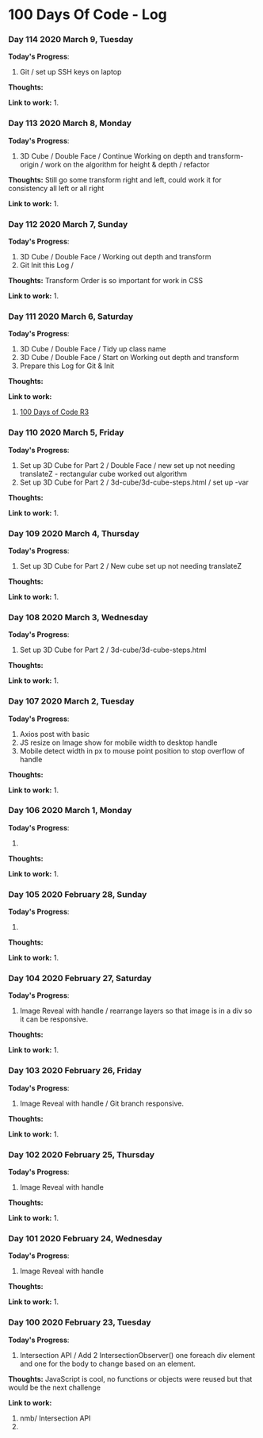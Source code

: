 # 100 Days Of Code - Log

### Day 114 2020 March 9, Tuesday

**Today's Progress**:

1. Git / set up SSH keys on laptop

**Thoughts:**

**Link to work:**
1.

### Day 113 2020 March 8, Monday

**Today's Progress**:

1. 3D Cube / Double Face / Continue Working on depth and transform-origin
   / work on the algorithm for height & depth
   / refactor 

**Thoughts:** Still go some transform right and left, could work it for consistency all left or all right

**Link to work:**
1.


### Day 112 2020 March 7, Sunday

**Today's Progress**:

1. 3D Cube / Double Face / Working out depth and transform
2. Git Init this Log / 

**Thoughts:** Transform Order is so important for work in CSS

**Link to work:**
1.

### Day 111 2020 March 6, Saturday

**Today's Progress**:

1. 3D Cube / Double Face /  Tidy up class name
2. 3D Cube / Double Face /  Start on Working out depth and transform 
3. Prepare this Log for Git & Init 

**Thoughts:**

**Link to work:**
1. [100 Days of Code R3](https://github.com/siramsay/100-days-of-code-R3)

### Day 110 2020 March 5, Friday

**Today's Progress**:

1. Set up 3D Cube for Part 2 / Double Face / new set up not needing translateZ - rectangular cube worked out algorithm
2. Set up 3D Cube for Part 2 / 3d-cube/3d-cube-steps.html / set up -var

**Thoughts:**

**Link to work:**
1.

### Day 109 2020 March 4, Thursday

**Today's Progress**:

1. Set up 3D Cube for Part 2 / New cube set up not needing translateZ 

**Thoughts:**

**Link to work:**
1.

### Day 108 2020 March 3, Wednesday

**Today's Progress**:

1. Set up 3D Cube for Part 2 / 3d-cube/3d-cube-steps.html

**Thoughts:** 

**Link to work:**
1.


### Day 107 2020 March 2, Tuesday

**Today's Progress**:

1. Axios post with basic 
2. JS resize on Image show for mobile width to desktop handle
3. Mobile detect width in px to mouse point position to stop overflow of handle

**Thoughts:** 

**Link to work:**
1. 


### Day 106 2020 March 1, Monday

**Today's Progress**:

1. 

**Thoughts:**

**Link to work:**
1. 

### Day 105 2020 February 28, Sunday

**Today's Progress**:

1.

**Thoughts:**

**Link to work:**
1.

### Day 104 2020 February 27, Saturday

**Today's Progress**:

1. Image Reveal with handle  / rearrange layers so that image is in a div so it can be responsive.

**Thoughts:**

**Link to work:**
1.

### Day 103 2020 February 26, Friday

**Today's Progress**:

1. Image Reveal with handle / Git branch responsive.

**Thoughts:**

**Link to work:**
1.

### Day 102 2020 February 25, Thursday

**Today's Progress**:

1. Image Reveal with handle

**Thoughts:**

**Link to work:**
1.

### Day 101 2020 February 24, Wednesday

**Today's Progress**:

1. Image Reveal with handle

**Thoughts:**

**Link to work:**
1.

### Day 100 2020 February 23, Tuesday

**Today's Progress**:

1. Intersection API / Add 2 IntersectionObserver() one foreach div element and one for the body to change based on an element.

**Thoughts:** JavaScript is cool, no functions or objects were reused but that would be the next challenge

**Link to work:**
1. nmb/ Intersection API
1. 
